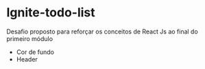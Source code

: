 # Ignite-todo-list
Desafio proposto para reforçar os conceitos de React Js ao final do primeiro módulo
- Cor de fundo 
- Header
